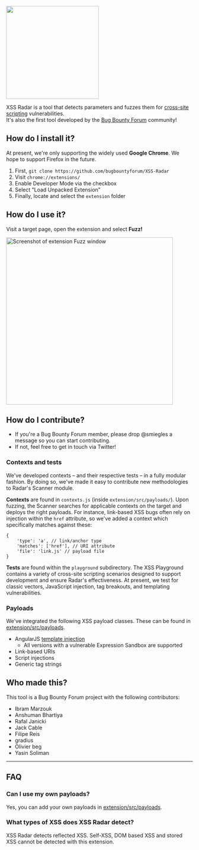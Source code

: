 <img src="https://user-images.githubusercontent.com/4115778/27097021-d8f2a73e-506a-11e7-8dd2-0ec615322516.png" height="250"></img>

XSS Radar is a tool that detects parameters and fuzzes them for <a href="https://www.owasp.org/index.php/Cross-site_Scripting_(XSS)">cross-site scripting</a> vulnerabilities.<br/>It's also the first tool developed by the <a href="https://bugbountyforum.com">Bug Bounty Forum</a> community! 

## How do I install it?
At present, we're only supporting the widely used **Google Chrome**. We hope to support Firefox in the future.

1. First, `git clone https://github.com/bugbountyforum/XSS-Radar`
2. Visit `chrome://extensions/`
3. Enable Developer Mode via the checkbox
4. Select "Load Unpacked Extension"
5. Finally, locate and select the `extension` folder

## How do I use it?
Visit a target page, open the extension and select **Fuzz!**

<img src="https://user-images.githubusercontent.com/4115778/27141364-df47a638-511f-11e7-8838-968e496a0d0f.png" alt="Screenshot of extension Fuzz window" height="450"/>

## How do I contribute?
* If you're a Bug Bounty Forum member, please drop @smiegles a message so you can start contributing.
* If not, feel free to get in touch via Twitter!

### Contexts and tests
We've developed contexts – and their respective tests – in a fully modular fashion. By doing so, we've made it easy to contribute new methodologies to Radar's Scanner module.

**Contexts** are found in `contexts.js` (inside `extension/src/payloads/`). Upon fuzzing, the Scanner searches for applicable contexts on the target and deploys the right payloads. For instance, link-based XSS bugs often rely on injection within the `href` attribute, so we've added a context which specifically matches against these:

```
{
    'type': 'a', // link/anchor type
    'matches': ['href'], // URI attribute
    'file': 'link.js' // payload file
}
```

**Tests** are found within the `playground` subdirectory. The XSS Playground contains a variety of cross-site scripting scenarios designed to support development and ensure Radar's effectiveness. At present, we test for classic vectors, JavaScript injection, tag breakouts, and templating vulnerabilities.

### Payloads
We've integrated the following XSS payload classes. These can be found in <a href="https://github.com/bugbountyforum/XSS-Radar/tree/master/extension/src/payloads">extension/src/payloads</a>.

* AngularJS [template injection](http://blog.portswigger.net/2016/01/xss-without-html-client-side-template.html)
    * All versions with a vulnerable Expression Sandbox are supported
* Link-based URIs
* Script injections 
* Generic tag strings

## Who made this?
This tool is a Bug Bounty Forum project with the following contributors:
* Ibram Marzouk
* Anshuman Bhartiya
* Rafal Janicki
* Jack Cable
* Filipe Reis
* gradius
* Olivier beg
* Yasin Soliman

---

## FAQ

### Can I use my own payloads?

Yes, you can add your own payloads in [extension/src/payloads](https://github.com/bugbountyforum/XSS-Radar/tree/master/extension/src/payloads).

### What types of XSS does XSS Radar detect?

XSS Radar detects reflected XSS. Self-XSS, DOM based XSS and stored XSS cannot be detected with this extension.
